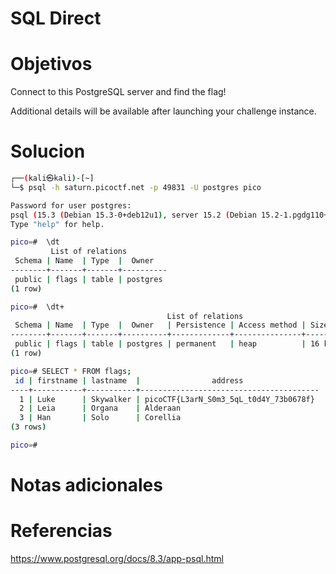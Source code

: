 # SQL Direct
# Objetivos
Connect to this PostgreSQL server and find the flag!

Additional details will be available after launching your challenge instance.
# Solucion
```bash
┌──(kali㉿kali)-[~]
└─$ psql -h saturn.picoctf.net -p 49831 -U postgres pico

Password for user postgres: 
psql (15.3 (Debian 15.3-0+deb12u1), server 15.2 (Debian 15.2-1.pgdg110+1))
Type "help" for help.

pico=#  \dt
         List of relations
 Schema | Name  | Type  |  Owner   
--------+-------+-------+----------
 public | flags | table | postgres
(1 row)

pico=#  \dt+
                                   List of relations
 Schema | Name  | Type  |  Owner   | Persistence | Access method | Size  | Description 
--------+-------+-------+----------+-------------+---------------+-------+-------------
 public | flags | table | postgres | permanent   | heap          | 16 kB | 
(1 row)

pico=# SELECT * FROM flags;
 id | firstname | lastname  |                address                 
----+-----------+-----------+----------------------------------------
  1 | Luke      | Skywalker | picoCTF{L3arN_S0m3_5qL_t0d4Y_73b0678f}
  2 | Leia      | Organa    | Alderaan
  3 | Han       | Solo      | Corellia
(3 rows)

pico=# 


```

# Notas adicionales


# Referencias
https://www.postgresql.org/docs/8.3/app-psql.html